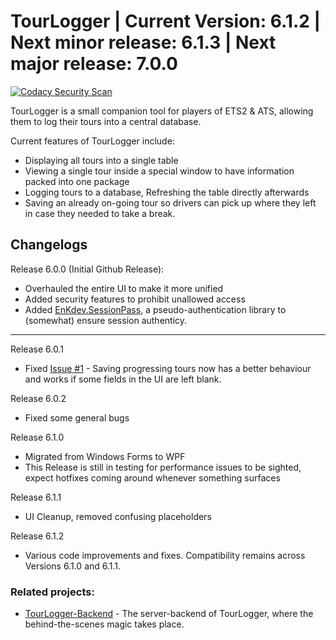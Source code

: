 # TourLogger | Current Version: 6.1.2 | Next minor release: 6.1.3 | Next major release: 7.0.0

[![Codacy Security Scan](https://github.com/EnKdev/TourLogger/actions/workflows/codacy-analysis.yml/badge.svg)](https://github.com/EnKdev/TourLogger/actions/workflows/codacy-analysis.yml)

TourLogger is a small companion tool for players of ETS2 & ATS, allowing them to log their tours into a central database.

Current features of TourLogger include:

-  Displaying all tours into a single table
-  Viewing a single tour inside a special window to have information packed into one package
-  Logging tours to a database, Refreshing the table directly afterwards
-  Saving an already on-going tour so drivers can pick up where they left in case they needed to take a break.

## Changelogs

Release 6.0.0 (Initial Github Release):

-  Overhauled the entire UI to make it more unified
-  Added security features to prohibit unallowed access
-  Added [EnKdev.SessionPass](https://github.com/EnKdev/EnKdev.SessionPass), a pseudo-authentication library to (somewhat) ensure session authenticy.

----

Release 6.0.1

-  Fixed [Issue #1](https://github.com/EnKdev/TourLogger/issues/1) - Saving progressing tours now has a better behaviour and works if some fields in the UI are left blank.

Release 6.0.2

-  Fixed some general bugs

Release 6.1.0

-  Migrated from Windows Forms to WPF
-  This Release is still in testing for performance issues to be sighted, expect hotfixes coming around whenever something surfaces

Release 6.1.1

-  UI Cleanup, removed confusing placeholders

Release 6.1.2
-  Various code improvements and fixes. Compatibility remains across Versions 6.1.0 and 6.1.1.

### Related projects:

-  [TourLogger-Backend](https://github.com/enkdev/TourLogger-Backend) - The server-backend of TourLogger, where the behind-the-scenes magic takes place.
